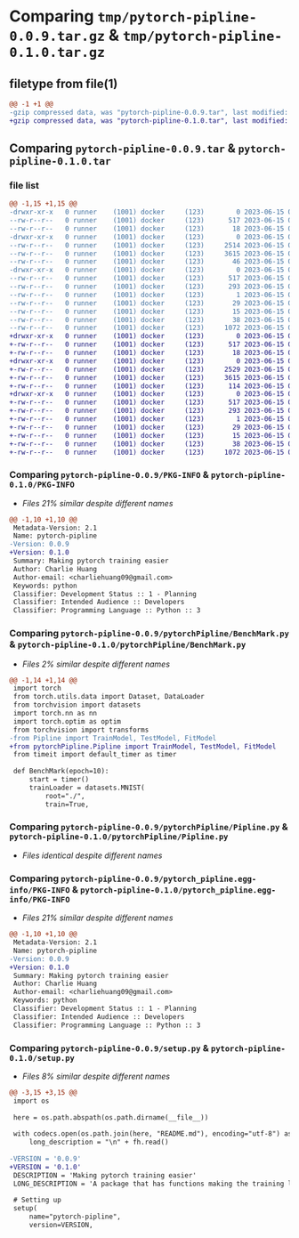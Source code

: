 # Comparing `tmp/pytorch-pipline-0.0.9.tar.gz` & `tmp/pytorch-pipline-0.1.0.tar.gz`

## filetype from file(1)

```diff
@@ -1 +1 @@
-gzip compressed data, was "pytorch-pipline-0.0.9.tar", last modified: Thu Jun 15 07:17:59 2023, max compression
+gzip compressed data, was "pytorch-pipline-0.1.0.tar", last modified: Thu Jun 15 07:57:13 2023, max compression
```

## Comparing `pytorch-pipline-0.0.9.tar` & `pytorch-pipline-0.1.0.tar`

### file list

```diff
@@ -1,15 +1,15 @@
-drwxr-xr-x   0 runner    (1001) docker     (123)        0 2023-06-15 07:17:59.204885 pytorch-pipline-0.0.9/
--rw-r--r--   0 runner    (1001) docker     (123)      517 2023-06-15 07:17:59.204885 pytorch-pipline-0.0.9/PKG-INFO
--rw-r--r--   0 runner    (1001) docker     (123)       18 2023-06-15 07:17:47.000000 pytorch-pipline-0.0.9/README.md
-drwxr-xr-x   0 runner    (1001) docker     (123)        0 2023-06-15 07:17:59.200885 pytorch-pipline-0.0.9/pytorchPipline/
--rw-r--r--   0 runner    (1001) docker     (123)     2514 2023-06-15 07:17:47.000000 pytorch-pipline-0.0.9/pytorchPipline/BenchMark.py
--rw-r--r--   0 runner    (1001) docker     (123)     3615 2023-06-15 07:17:47.000000 pytorch-pipline-0.0.9/pytorchPipline/Pipline.py
--rw-r--r--   0 runner    (1001) docker     (123)       46 2023-06-15 07:17:47.000000 pytorch-pipline-0.0.9/pytorchPipline/__init__.py
-drwxr-xr-x   0 runner    (1001) docker     (123)        0 2023-06-15 07:17:59.204885 pytorch-pipline-0.0.9/pytorch_pipline.egg-info/
--rw-r--r--   0 runner    (1001) docker     (123)      517 2023-06-15 07:17:59.000000 pytorch-pipline-0.0.9/pytorch_pipline.egg-info/PKG-INFO
--rw-r--r--   0 runner    (1001) docker     (123)      293 2023-06-15 07:17:59.000000 pytorch-pipline-0.0.9/pytorch_pipline.egg-info/SOURCES.txt
--rw-r--r--   0 runner    (1001) docker     (123)        1 2023-06-15 07:17:59.000000 pytorch-pipline-0.0.9/pytorch_pipline.egg-info/dependency_links.txt
--rw-r--r--   0 runner    (1001) docker     (123)       29 2023-06-15 07:17:59.000000 pytorch-pipline-0.0.9/pytorch_pipline.egg-info/requires.txt
--rw-r--r--   0 runner    (1001) docker     (123)       15 2023-06-15 07:17:59.000000 pytorch-pipline-0.0.9/pytorch_pipline.egg-info/top_level.txt
--rw-r--r--   0 runner    (1001) docker     (123)       38 2023-06-15 07:17:59.204885 pytorch-pipline-0.0.9/setup.cfg
--rw-r--r--   0 runner    (1001) docker     (123)     1072 2023-06-15 07:17:47.000000 pytorch-pipline-0.0.9/setup.py
+drwxr-xr-x   0 runner    (1001) docker     (123)        0 2023-06-15 07:57:13.863031 pytorch-pipline-0.1.0/
+-rw-r--r--   0 runner    (1001) docker     (123)      517 2023-06-15 07:57:13.863031 pytorch-pipline-0.1.0/PKG-INFO
+-rw-r--r--   0 runner    (1001) docker     (123)       18 2023-06-15 07:57:04.000000 pytorch-pipline-0.1.0/README.md
+drwxr-xr-x   0 runner    (1001) docker     (123)        0 2023-06-15 07:57:13.863031 pytorch-pipline-0.1.0/pytorchPipline/
+-rw-r--r--   0 runner    (1001) docker     (123)     2529 2023-06-15 07:57:04.000000 pytorch-pipline-0.1.0/pytorchPipline/BenchMark.py
+-rw-r--r--   0 runner    (1001) docker     (123)     3615 2023-06-15 07:57:04.000000 pytorch-pipline-0.1.0/pytorchPipline/Pipline.py
+-rw-r--r--   0 runner    (1001) docker     (123)      114 2023-06-15 07:57:04.000000 pytorch-pipline-0.1.0/pytorchPipline/__init__.py
+drwxr-xr-x   0 runner    (1001) docker     (123)        0 2023-06-15 07:57:13.863031 pytorch-pipline-0.1.0/pytorch_pipline.egg-info/
+-rw-r--r--   0 runner    (1001) docker     (123)      517 2023-06-15 07:57:13.000000 pytorch-pipline-0.1.0/pytorch_pipline.egg-info/PKG-INFO
+-rw-r--r--   0 runner    (1001) docker     (123)      293 2023-06-15 07:57:13.000000 pytorch-pipline-0.1.0/pytorch_pipline.egg-info/SOURCES.txt
+-rw-r--r--   0 runner    (1001) docker     (123)        1 2023-06-15 07:57:13.000000 pytorch-pipline-0.1.0/pytorch_pipline.egg-info/dependency_links.txt
+-rw-r--r--   0 runner    (1001) docker     (123)       29 2023-06-15 07:57:13.000000 pytorch-pipline-0.1.0/pytorch_pipline.egg-info/requires.txt
+-rw-r--r--   0 runner    (1001) docker     (123)       15 2023-06-15 07:57:13.000000 pytorch-pipline-0.1.0/pytorch_pipline.egg-info/top_level.txt
+-rw-r--r--   0 runner    (1001) docker     (123)       38 2023-06-15 07:57:13.863031 pytorch-pipline-0.1.0/setup.cfg
+-rw-r--r--   0 runner    (1001) docker     (123)     1072 2023-06-15 07:57:04.000000 pytorch-pipline-0.1.0/setup.py
```

### Comparing `pytorch-pipline-0.0.9/PKG-INFO` & `pytorch-pipline-0.1.0/PKG-INFO`

 * *Files 21% similar despite different names*

```diff
@@ -1,10 +1,10 @@
 Metadata-Version: 2.1
 Name: pytorch-pipline
-Version: 0.0.9
+Version: 0.1.0
 Summary: Making pytorch training easier
 Author: Charlie Huang
 Author-email: <charliehuang09@gmail.com>
 Keywords: python
 Classifier: Development Status :: 1 - Planning
 Classifier: Intended Audience :: Developers
 Classifier: Programming Language :: Python :: 3
```

### Comparing `pytorch-pipline-0.0.9/pytorchPipline/BenchMark.py` & `pytorch-pipline-0.1.0/pytorchPipline/BenchMark.py`

 * *Files 2% similar despite different names*

```diff
@@ -1,14 +1,14 @@
 import torch
 from torch.utils.data import Dataset, DataLoader
 from torchvision import datasets
 import torch.nn as nn
 import torch.optim as optim
 from torchvision import transforms
-from Pipline import TrainModel, TestModel, FitModel
+from pytorchPipline.Pipline import TrainModel, TestModel, FitModel
 from timeit import default_timer as timer
 
 def BenchMark(epoch=10):
     start = timer()
     trainLoader = datasets.MNIST(
         root="./",
         train=True,
```

### Comparing `pytorch-pipline-0.0.9/pytorchPipline/Pipline.py` & `pytorch-pipline-0.1.0/pytorchPipline/Pipline.py`

 * *Files identical despite different names*

### Comparing `pytorch-pipline-0.0.9/pytorch_pipline.egg-info/PKG-INFO` & `pytorch-pipline-0.1.0/pytorch_pipline.egg-info/PKG-INFO`

 * *Files 21% similar despite different names*

```diff
@@ -1,10 +1,10 @@
 Metadata-Version: 2.1
 Name: pytorch-pipline
-Version: 0.0.9
+Version: 0.1.0
 Summary: Making pytorch training easier
 Author: Charlie Huang
 Author-email: <charliehuang09@gmail.com>
 Keywords: python
 Classifier: Development Status :: 1 - Planning
 Classifier: Intended Audience :: Developers
 Classifier: Programming Language :: Python :: 3
```

### Comparing `pytorch-pipline-0.0.9/setup.py` & `pytorch-pipline-0.1.0/setup.py`

 * *Files 8% similar despite different names*

```diff
@@ -3,15 +3,15 @@
 import os
 
 here = os.path.abspath(os.path.dirname(__file__))
 
 with codecs.open(os.path.join(here, "README.md"), encoding="utf-8") as fh:
     long_description = "\n" + fh.read()
 
-VERSION = '0.0.9'
+VERSION = '0.1.0'
 DESCRIPTION = 'Making pytorch training easier'
 LONG_DESCRIPTION = 'A package that has functions making the training loop faster to write'
 
 # Setting up
 setup(
     name="pytorch-pipline",
     version=VERSION,
```

